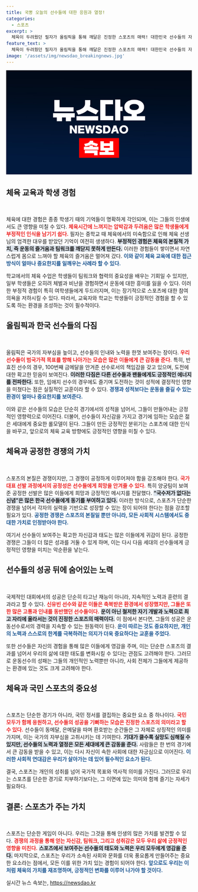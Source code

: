 ```yaml
---
title: 국뽕 오늘의 선수들에 대한 응원과 열정!
categories:
  - 스포츠
excerpt: >
  체육이 두려웠던 필자가 올림픽을 통해 깨달은 진정한 스포츠의 매력! 대한민국 선수들의 자신감과 도전정신은 우리에게 자부심을 안겨준다. 이제 우리는 국뽕을 느끼며 이들의 열정에 응원하고 싶다!
feature_text: >
  체육이 두려웠던 필자가 올림픽을 통해 깨달은 진정한 스포츠의 매력! 대한민국 선수들의 자신감과 도전정신은 우리에게 자부심을 안겨준다. 이제 우리는 국뽕을 느끼며 이들의 열정에 응원하고 싶다!
image: '/assets/img/newsdao_breakingnews.jpg'
---
```


<p><img src="/assets/img/newsdao_breakingnews.jpg" alt="bookingtag 속보" /></p>

<h2 data-ke-size="size26">체육 교육과 학생 경험</h2>

<p data-ke-size="size16">&nbsp;</p>

<p>체육에 대한 경험은 종종 학생기 때의 기억들이 명확하게 각인되며, 이는 그들의 인생에서도 큰 영향을 미칠 수 있다. <b><span style="color: #ee2323;">체육시간에 느껴지는 압박감과 두려움은 많은 학생들에게 부정적인 인식을 남기기 쉽다.</span></b> 필자는 중학교 때 체육에서의 미숙함으로 인해 체육 선생님의 엄격한 대우를 받았던 기억이 여전히 생생하다. <b><span style="background-color: #21538527;">부정적인 경험은 체육의 본질적 가치, 즉 운동의 즐거움과 팀워크를 깨닫지 못하게 만든다.</span></b> 이러한 경험들이 쌓이면서 자연스럽게 몸으로 느껴야 할 체육의 즐거움은 멀어져 갔다. <b><span style="color: #1a5490;">이와 같이 체육 교육에 대한 접근 방식이 얼마나 중요한지를 일깨우는 사례라 할 수 있다.</span></b></p>

<p>학교에서의 체육 수업은 학생들이 팀워크와 협력의 중요성을 배우는 기회일 수 있지만, 일부 학생들은 오히려 체벌과 비난을 경험하면서 운동에 대한 흥미를 잃을 수 있다. 이러한 부정적 경험이 특히 여학생들에게 두드러지며, 이는 장기적으로 스포츠에 대한 참여 의욕을 저하시킬 수 있다. 따라서, 교육자와 학교는 학생들이 긍정적인 경험을 할 수 있도록 하는 환경을 조성하는 것이 필수적이다.</p>

<h2 data-ke-size="size26">올림픽과 한국 선수들의 다짐</h2>

<p data-ke-size="size16">&nbsp;</p>

<p>올림픽은 국가의 자부심을 높이고, 선수들의 인내와 노력을 한껏 보여주는 장이다. <b><span style="color: #ee2323;">우리 선수들이 범국가적 목표를 향해 나아가는 모습은 많은 이들에게 큰 감동을 준다.</span></b> 특히, 반효진 선수의 경우, 100번째 금메달을 안겨준 선수로서의 책임감을 갖고 있으며, 도전에 대한 확고한 믿음이 보여진다. <b><span style="background-color: #21538527;">이러한 다짐은 다른 선수들과 팬들에게도 긍정적인 에너지를 전파한다.</span></b> 또한, 임애지 선수의 경우에도 즐기며 도전하는 것이 성적에 결정적인 영향을 미쳤다는 점은 실질적인 교훈이라 할 수 있다. <b><span style="color: #1a5490;">경쟁과 성적보다는 운동을 즐길 수 있는 환경이 얼마나 중요한지를 보여준다.</span></b></p>

<p>이와 같은 선수들의 모습은 단순히 경기에서의 성적을 넘어서, 그들이 만들어내는 긍정적인 영향력으로 이어진다. 더불어, 선수들이 자신감을 가지고 경기에 임하는 모습은 젊은 세대에게 중요한 롤모델이 된다. 그들이 만든 긍정적인 분위기는 스포츠에 대한 인식을 바꾸고, 앞으로의 체육 교육 방향에도 긍정적인 영향을 미칠 수 있다.</p>

<h2 data-ke-size="size26">체육과 공정한 경쟁의 가치</h2>

<p data-ke-size="size16">&nbsp;</p>

<p>스포츠의 본질은 경쟁이지만, 그 경쟁이 공정하게 이루어져야 함을 강조해야 한다. <b><span style="color: #ee2323;">국가대표 선발 과정에서의 공정성은 선수들에게 희망을 안겨줄 수 있다.</span></b> 특히 양궁팀이 보여준 공정한 선발은 많은 이들에게 희망과 긍정적인 메시지를 전달했다. <b><span style="background-color: #21538527;">“국수저가 없다는 신념”은 많은 한국 선수들에게 동기를 부여하고 있다.</span></b> 이러한 방식으로, 스포츠가 단순한 경쟁을 넘어서 각자의 실력을 기반으로 성장할 수 있는 장이 되어야 한다는 점을 강조할 필요가 있다. <b><span style="color: #1a5490;">공정한 경쟁은 스포츠의 본질일 뿐만 아니라, 모든 사회적 시스템에서도 중대한 가치로 인정받아야 한다.</span></b></p>

<p>여기서 선수들이 보여주는 확고한 자신감과 태도는 많은 이들에게 귀감이 된다. 공정한 경쟁은 그들이 더 많은 성과를 거둘 수 있게 하며, 이는 다시 다음 세대의 선수들에게 긍정적인 영향을 미치는 악순환을 낳는다. </p>

<h2 data-ke-size="size26">선수들의 성공 뒤에 숨어있는 노력</h2>

<p data-ke-size="size16">&nbsp;</p>

<p>국제적인 대회에서의 성공은 단순히 타고난 재능이 아니라, 지속적인 노력과 훈련의 결과라고 할 수 있다. <b><span style="color: #ee2323;">신유빈 선수와 같은 이들은 축복받은 환경에서 성장했지만, 그들은 또한 많은 고통과 인내를 동반했던 선수들이다.</span></b> <b><span style="background-color: #21538527;">운이 아닌 철저한 자기 개발과 노력으로 최고 자리에 올라서는 것이 진정한 스포츠의 매력이다.</span></b> 이 점에서 본다면, 그들의 성공은 운동선수로서의 경력을 지속할 수 있는 원동력이 된다. <b><span style="color: #1a5490;">운이 따르는 것도 중요하지만, 개인의 노력과 스스로의 한계를 극복하려는 의지가 더욱 중요하다는 교훈을 주었다.</span></b></p>

<p>또한 선수들은 자신의 경험을 통해 많은 이들에게 영감을 주며, 이는 단순한 스포츠의 결과를 넘어서 우리의 삶에 대한 태도를 변화시킬 수 있다는 관점도 고려해야 한다. 그러므로 운동선수의 성패는 그들의 개인적인 노력뿐만 아니라, 사회 전체가 그들에게 제공하는 환경에 있는 것도 크게 고려해야 한다.</p>

<h2 data-ke-size="size26">체육과 국민 스포츠의 중요성</h2>

<p data-ke-size="size16">&nbsp;</p>

<p>스포츠는 단순한 경기가 아니라, 국민 정서를 결집하는 중요한 요소 중 하나이다. <b><span style="color: #ee2323;">국민 모두가 함께 응원하고, 선수들의 성공을 기뻐하는 모습은 진정한 스포츠의 의미라고 할 수 있다.</span></b> 선수들이 동메달, 은메달을 따며 환호받는 순간들은 그 자체로 상징적인 의미를 가지며, 이는 국가의 자부심을 고취시키는 데 기여한다. <b><span style="background-color: #21538527;">기대가 클수록 실망도 심해질 수 있지만, 선수들의 노력과 열정은 모든 세대에게 큰 감동을 준다.</span></b> 사람들은 한 번의 경기에서 큰 감동을 받을 수 있고, 이는 다시 자신이 속한 사회에 대한 자긍심으로 이어진다. <b><span style="color: #1a5490;">이러한 사회적 연대감은 우리가 살아가는 데 있어 필수적인 요소가 된다.</span></b></p>

<p>결국, 스포츠는 개인의 성취를 넘어 국가적 목표와 역사적 의미를 가진다. 그러므로 우리는 스포츠를 단순한 경기로 치부하기보다는, 그 이면에 있는 의미와 함께 즐기는 자세가 필요하다.</p>

<h2 data-ke-size="size26">결론: 스포츠가 주는 가치</h2>

<p data-ke-size="size16">&nbsp;</p>

<p>스포츠는 단순한 게임이 아니다. 우리는 그것을 통해 인생의 많은 가치를 발견할 수 있다. <b><span style="color: #ee2323;">경쟁의 과정을 통해 얻는 자신감, 팀워크, 그리고 성취감은 모두 우리 삶에 긍정적인 영향을 미친다.</span></b> <b><span style="background-color: #21538527;">스포츠에서 보여주는 선수들의 태도와 노력은 우리 모두에게 영감을 준다.</span></b> 마지막으로, 스포츠는 우리가 소속된 사회와 문화를 더욱 풍요롭게 만들어주는 중요한 요소라는 점에서, 모든 이를 위한 가치 있는 경험이 되어야 한다. <b><span style="color: #1a5490;">앞으로도 우리는 이처럼 체육의 가치를 재조명하며, 긍정적인 변화를 이루어 나가야 할 것이다.</span></b></p>
실시간 뉴스 속보는, <a href="https://newsdao.kr" rel="dofollow">https://newsdao.kr</a>


